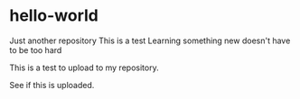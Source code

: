 # hello-world
Just another repository
This is a test
Learning something new doesn't have to be too hard

This is a test to upload to my repository.

See if this is uploaded.
